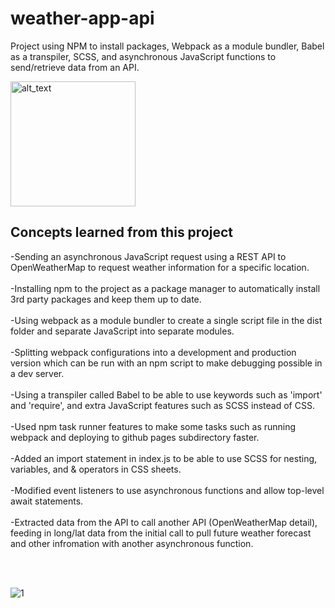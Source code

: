 # weather-app-api

<p>Project using NPM to install packages, Webpack as a module bundler, Babel as a transpiler, SCSS, and asynchronous JavaScript functions to send/retrieve data from an API.</p>

[<img alt="alt_text" width="200px" src="https://user-images.githubusercontent.com/91037796/151688958-059ec882-a5ee-41cc-8985-c9ed26969de3.png" />](https://mike11199.github.io/weather-app-api/)


<h2>Concepts learned from this project</h2>

-Sending an asynchronous JavaScript request using a REST API to OpenWeatherMap to request weather information for a specific location.  </br></br>
-Installing npm to the project as a package manager to automatically install 3rd party packages and keep them up to date.  </br></br>
-Using webpack as a module bundler to create a single script file in the dist folder and separate JavaScript into separate modules.  </br></br>
-Splitting webpack configurations into a development and production version which can be run with an npm script to make debugging possible in a dev server.</br></br>
-Using a transpiler called Babel to be able to use keywords such as 'import' and 'require', and extra JavaScript features such as SCSS instead of CSS.  </br></br>
-Used npm task runner features to make some tasks such as running webpack and deploying to github pages subdirectory faster.  </br></br>
-Added an import statement in index.js to be able to use SCSS for nesting, variables, and & operators in CSS sheets.  </br></br>
-Modified event listeners to use asynchronous functions and allow top-level await statements.  </br></br>
-Extracted data from the API to call another API (OpenWeatherMap detail), feeding in long/lat data from the initial call to pull future weather forecast and other infromation with another asynchronous function.  </br></br>


<br />
  
![1](https://user-images.githubusercontent.com/91037796/155059482-3574c3f6-876b-4d2c-897b-28864314adc1.png)
